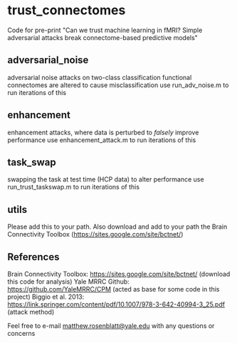 # trust_connectomes
Code for pre-print "Can we trust machine learning in fMRI? Simple adversarial attacks break connectome-based predictive models"

## adversarial_noise
adversarial noise attacks on two-class classification
functional connectomes are altered to cause misclassification
use run_adv_noise.m to run iterations of this

## enhancement
enhancement attacks, where data is perturbed to *falsely* improve performance
use enhancement_attack.m to run iterations of this

## task_swap
swapping the task at test time (HCP data) to alter performance
use run_trust_taskswap.m to run iterations of this

## utils
Please add this to your path. Also download and add to your path the Brain Connectivity Toolbox (https://sites.google.com/site/bctnet/)

## References
Brain Connectivity Toolbox: https://sites.google.com/site/bctnet/ (download this code for analysis)
Yale MRRC Github: https://github.com/YaleMRRC/CPM (acted as base for some code in this project)
Biggio et al. 2013: https://link.springer.com/content/pdf/10.1007/978-3-642-40994-3_25.pdf (attack method)

Feel free to e-mail matthew.rosenblatt@yale.edu with any questions or concerns
